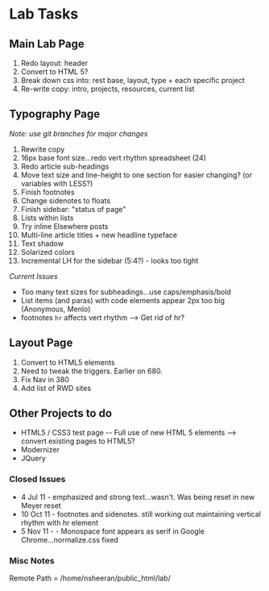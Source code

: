 # Lab Tasks

## Main Lab Page
1. Redo layout: header
2. Convert to HTML 5?
3. Break down css into: rest base, layout, type + each specific project
4. Re-write copy: intro, projects, resources, current list

## Typography Page
*Note: use git branches for major changes*

1. Rewrite copy
2. 16px base font size...redo vert rhythm spreadsheet (24)
3. Redo article sub-headings
3. Move text size and line-height to one section for easier changing? (or variables with LESS?)
4. Finish footnotes
5. Change sidenotes to floats
6. Finish sidebar: "status of page"
7. Lists within lists
8. Try inline Elsewhere posts
9. Multi-line article titles + new headline typeface
10. Text shadow
11. Solarized colors
12. Incremental LH for the sidebar (5:4?) - looks too tight

*Current Issues*

- Too many text sizes for subheadings...use caps/emphasis/bold
- List items (and paras) with code elements appear 2px too big (Anonymous, Menlo)
- footnotes `hr` affects vert rhythm --> Get rid of hr?

## Layout Page
1. Convert to HTML5 elements
2. Need to tweak the triggers. Earlier on 680.
3. Fix Nav in 380
4. Add list of RWD sites

## Other Projects to do

- HTML5 / CSS3 test page
	-- Full use of new HTML 5 elements --> convert existing pages to HTML5?
- Modernizer
- JQuery

### Closed Issues

- 4 Jul 11 - emphasized and strong text...wasn't. Was being reset in new Meyer reset
- 10 Oct 11 - footnotes and sidenotes. still working out maintaining vertical rhythm with hr element
- 5 Nov 11 - - Monospace font appears as serif in Google Chrome...normalize.css fixed

### Misc Notes

Remote Path = /home/nsheeran/public_html/lab/
